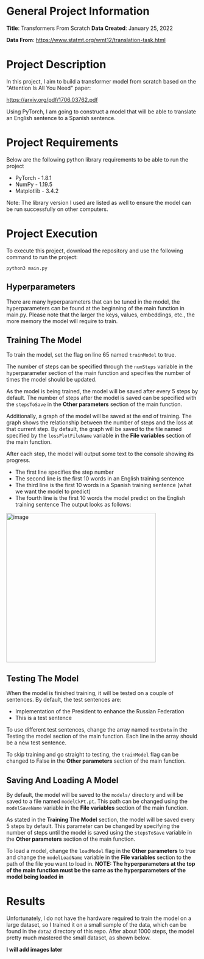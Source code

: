 # General Project Information
<strong>Title</strong>: Transformers From Scratch
<strong>Data Created</strong>: January 25, 2022

<strong>Data From</strong>: https://www.statmt.org/wmt12/translation-task.html

# Project Description
In this project, I aim to build a transformer model from scratch based on the "Attention Is All You Need" paper:

https://arxiv.org/pdf/1706.03762.pdf

Using PyTorch, I am going to construct a model that will be able to translate an English sentence to a Spanish sentence.

# Project Requirements
Below are the following python library requirements to be able to run the project
- PyTorch - 1.8.1
- NumPy - 1.19.5
- Matplotlib - 3.4.2

Note: The library version I used are listed as well to ensure the model can be run successfully on other computers.

# Project Execution
To execute this project, download the repository and use the following command to run the project:

`python3 main.py`

## Hyperparameters
There are many hyperparameters that can be tuned in the model, the hyperparameters can be found at the beginning of the main function in main.py. Please note that the larger the keys, values, embeddings, etc., the more memory the model will require to train.

## Training The Model
To train the model, set the flag on line 65 named `trainModel` to true. 

The number of steps can be specified through the `numSteps` variable in the hyperparameter section of the main function and specifies the number of times the model should be updated.

As the model is being trained, the model will be saved after every 5 steps by default. The number of steps after the model is saved can be specified with the `stepsToSave` in the <strong>Other parameters</strong> section of the main function.

Additionally, a graph of the model will be saved at the end of training. The graph shows the relationship between the number of steps and the loss at that current step. By default, the graph will be saved to the file named specified by the `lossPlotFileName` variable in the <strong>File variables</strong> section of the main function.

After each step, the model will output some text to the console showing its progress.
- The first line specifies the step number
- The second line is the first 10 words in an English training sentence
- The third line is the first 10 words in a Spanish training sentence (what we want the model to predict)
- The fourth line is the first 10 words the model predict on the English training sentence
The output looks as follows:
<img width="392" alt="image" src="https://user-images.githubusercontent.com/43501738/155207336-3af01b76-9cc0-43de-8c09-e61a15ea2935.png">

## Testing The Model
When the model is finished training, it will be tested on a couple of sentences. By default, the test sentences are:
- Implementation of the President to enhance the Russian Federation
- This is a test sentence

To use different test sentences, change the array named `testData` in the <bold>Testing the model</bold> section of the main function. Each line in the array should be a new test sentence.

To skip training and go straight to testing, the `trainModel` flag can be changed to False in the <strong>Other parameters</strong> section of the main function.

## Saving And Loading A Model
By default, the model will be saved to the `models/` directory and will be saved to a file named `modelCkPt.pt`. This path can be changed using the `modelSaveName` variable in the <strong>File variables</strong> section of the main function.

As stated in the <strong>Training The Model</strong> section, the model will be saved every 5 steps by default. This parameter can be changed by specifying the number of steps until the model is saved using the `stepsToSave` variable in the <strong>Other parameters</strong> section of the main function.

To load a model, change the `loadModel` flag in the <strong>Other parameters</strong> to true and change the `modelLoadName` variable in the <strong>File variables</strong> section to the path of the file you want to load in.
<strong>NOTE: The hyperparameters at the top of the main function must be the same as the hyperparameters of the model being loaded in</strong>

# Results
Unfortunately, I do not have the hardware required to train the model on a large dataset, so I trained it on a small sample of the data, which can be found in the `data2` directory of this repo. After about 1000 steps, the model pretty much mastered the small dataset, as shown below.

<strong>I will add images later</strong>
